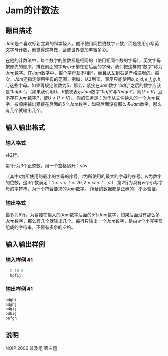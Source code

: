 # Jam的计数法

## 题目描述

$Jam$是个喜欢标新立异的科学怪人。他不使用阿拉伯数字计数，而是使用小写英文字母计数，他觉得这样做，会使世界更加丰富多彩。

在他的计数法中，每个数字的位数都是相同的（使用相同个数的字母），英文字母按原先的顺序，排在前面的字母小于排在它后面的字母。我们把这样的“数字”称为$Jam$数字。在$Jam$数字中，每个字母互不相同，而且从左到右是严格递增的。每次，$Jam$还指定使用字母的范围，例如，从$2$到$10$，表示只能使用${b,c,d,e,f,g,h,i,j}$这些字母。如果再规定位数为$5$，那么，紧接在$Jam$数字“$bdfij$”之后的数字应该是“$bdghi$”。（如果我们用$U$、$V$依次表示$Jam$数字“$bdfij$”与“$bdghi$”，则$U<V$，且不存在$Jam$数字$P$，使$U<P<V$）。 你的任务是：对于从文件读入的一个$Jam$数字，按顺序输出紧接在后面的$5$个$Jam$数字，如果后面没有那么多$Jam$数字，那么有几个就输出几个。 

## 输入输出格式

### 输入格式

共$2$行。

第$1$行为$3$个正整数，用一个空格隔开：$s t w$

（其中$s$为所使用的最小的字母的序号，$t$为所使用的最大的字母的序号。$w$为数字的位数，这$3$个数满足：$1≤s<T≤26, 2≤w≤t-s$ ） 第$2$行为具有$w$个小写字母的字符串，为一个符合要求的$Jam$数字。 所给的数据都是正确的，不必验证。 

### 输出格式

最多为$5$行，为紧接在输入的$Jam$数字后面的$5$个$Jam$数字，如果后面没有那么多$Jam$数字，那么有几个就输出几个。每行只输出一个$Jam$数字，是由$w$个小写字母组成的字符串，不要有多余的空格。

## 输入输出样例

### 输入样例 #1

```cpp
  2 10 5
  bdfij

```
### 输出样例 #1

```cpp
bdghi
bdghj
bdgij
bdhij
befgh

```
## 说明

NOIP 2006 普及组 第三题

